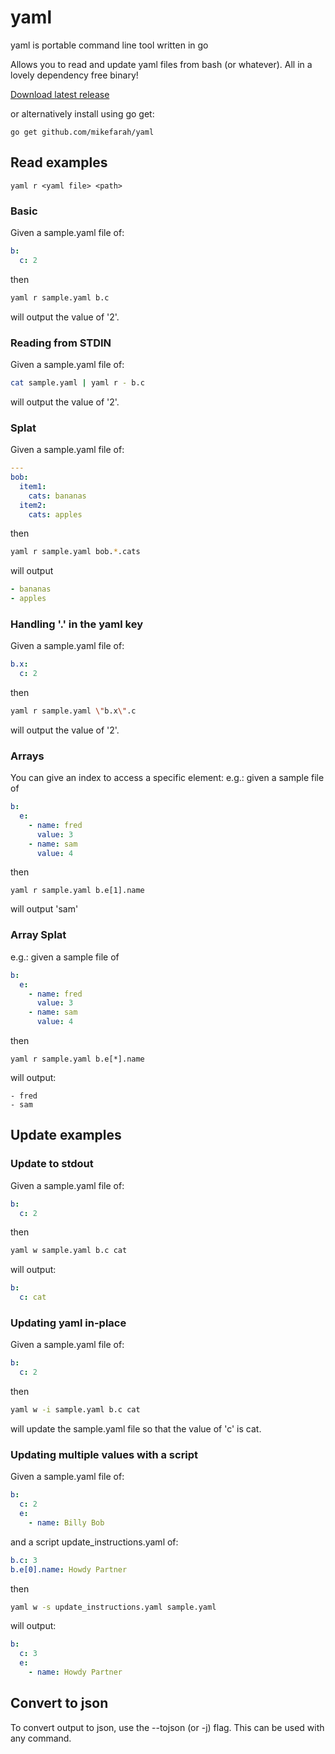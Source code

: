 # yaml
yaml is portable command line tool written in go

Allows you to read and update yaml files from bash (or whatever). All in a lovely dependency free binary!

[Download latest release](https://github.com/mikefarah/yaml/releases/latest)

or alternatively install using go get:
```
go get github.com/mikefarah/yaml
```

## Read examples
```
yaml r <yaml file> <path>
```

### Basic
Given a sample.yaml file of:
```yaml
b:
  c: 2
```
then
```bash
yaml r sample.yaml b.c
```
will output the value of '2'.

### Reading from STDIN
Given a sample.yaml file of:
```bash
cat sample.yaml | yaml r - b.c
```
will output the value of '2'.

### Splat
Given a sample.yaml file of:
```yaml
---
bob:
  item1:
    cats: bananas
  item2:
    cats: apples
```
then
```bash
yaml r sample.yaml bob.*.cats
```
will output
```yaml
- bananas
- apples
```

### Handling '.' in the yaml key
Given a sample.yaml file of:
```yaml
b.x:
  c: 2
```
then
```bash
yaml r sample.yaml \"b.x\".c
```
will output the value of '2'.

### Arrays
You can give an index to access a specific element:
e.g.: given a sample file of
```yaml
b:
  e:
    - name: fred
      value: 3
    - name: sam
      value: 4
```
then
```
yaml r sample.yaml b.e[1].name
```
will output 'sam'

### Array Splat
e.g.: given a sample file of
```yaml
b:
  e:
    - name: fred
      value: 3
    - name: sam
      value: 4
```
then
```
yaml r sample.yaml b.e[*].name
```
will output:
```
- fred
- sam
```

## Update examples

### Update to stdout
Given a sample.yaml file of:
```yaml
b:
  c: 2
```
then
```bash
yaml w sample.yaml b.c cat
```
will output:
```yaml
b:
  c: cat
```

### Updating yaml in-place
Given a sample.yaml file of:
```yaml
b:
  c: 2
```
then
```bash
yaml w -i sample.yaml b.c cat
```
will update the sample.yaml file so that the value of 'c' is cat.


### Updating multiple values with a script
Given a sample.yaml file of:
```yaml
b:
  c: 2
  e:
    - name: Billy Bob
```
and a script update_instructions.yaml of:
```yaml
b.c: 3
b.e[0].name: Howdy Partner
```
then

```bash
yaml w -s update_instructions.yaml sample.yaml
```
will output:
```yaml
b:
  c: 3
  e:
    - name: Howdy Partner
```

## Convert to json
To convert output to json, use the --tojson (or -j) flag. This can be used with any command.

